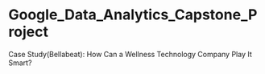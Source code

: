 # Google_Data_Analytics_Capstone_Project
 Case Study(Bellabeat): How Can a Wellness Technology Company Play It Smart?
